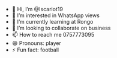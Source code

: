 - 👋 Hi, I’m @Iscariot19
- 👀 I’m interested in WhatsApp views 
- 🌱 I’m currently learning at Rongo
- 💞️ I’m looking to collaborate on business 
- 📫 How to reach me 0757773095
- 😄 Pronouns: player
- ⚡ Fun fact: football 

<!---
Iscariot19/Iscariot19 is a ✨ special ✨ repository because its `README.md` (this file) appears on your GitHub profile.
You can click the Preview link to take a look at your changes.
--->
